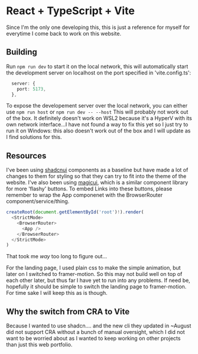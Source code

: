 # React + TypeScript + Vite

Since I'm the only one developing this, this is just a reference for myself for everytime I come back to work on this website.

## Building
Run `npm run dev` to start it on the local network, this will automatically start the development server on localhost on the port specified in 'vite.config.ts':
```ts
  server: {
    port: 5173,
  },
```
To expose the developement server over the local network, you can either use `npm run host` or `npm run dev -- --host`
This will probably not work out of the box. It definitely doesn't work on WSL2 because it's a HyperV with its own network interface...I have not found a way to fix this yet so I just try to run it on Windows: this also doesn't work out of the box and I will update as I find solutions for this.

## Resources 
I've been using [shadcnui](https://ui.shadcn.com/) components as a baseline but have made a lot of changes to them for styling so that they can try to fit into the theme of the website. I've also been using [magicui](https://magicui.design/), which is a similar component library for more 'flashy' buttons. To embed Links into these buttons, please remember to wrap the App componenet with the BrowserRouter component/service/thing.
```ts
createRoot(document.getElementById('root')!).render(
  <StrictMode>
    <BrowserRouter>
      <App />
    </BrowserRouter>
  </StrictMode>
)
```
That took me _way_ too long to figure out...

For the landing page, I used plain css to make the simple animation, but later on I switched to framer-motion. So this may not build well on top of each other later, but thus far I have yet to run into any problems. If need be, hopefully it should be simple to switch the landing page to framer-motion. For time sake I will keep this as is though.

## Why the switch from CRA to Vite
Because I wanted to use shadcn.... and the new cli they updated in ~August did not support CRA without a bunch of manual oversight, which I did not want to be worried about as I wanted to keep working on other projects than just this web portfolio.
